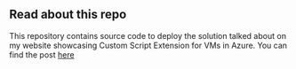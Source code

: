 ## Read about this repo

This repository contains source code to deploy the solution talked about on my website showcasing Custom Script Extension for VMs in Azure.
You can find the post [here](TBA)
